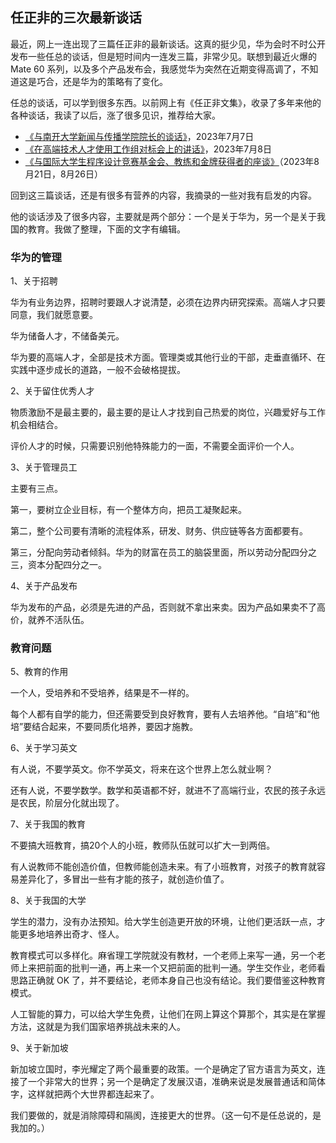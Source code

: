 ## 任正非的三次最新谈话

最近，网上一连出现了三篇任正非的最新谈话。这真的挺少见，华为会时不时公开发布一些任总的谈话，但是短时间内一连发三篇，非常少见。联想到最近火爆的 Mate 60 系列，以及多个产品发布会，我感觉华为突然在近期变得高调了，不知道这是巧合，还是华为的策略有了变化。

任总的谈话，可以学到很多东西。以前网上有《任正非文集》，收录了多年来他的各种谈话，我读了以后，涨了很多见识，推荐给大家。

- [《与南开大学新闻与传播学院院长的谈话》](http://www.stcn.com/article/detail/987660.html)，2023年7月7日
- [《在高端技术人才使用工作组对标会上的讲话》](https://new.qq.com/rain/a/20230904A05GSF00)，2023年7月8日
- [《与国际大学生程序设计竞赛基金会、教练和金牌获得者的座谈》](https://finance.eastmoney.com/a/202309192852050425.html)（2023年8月21日，8月26日）

回到这三篇谈话，还是有很多有营养的内容，我摘录的一些对我有启发的内容。

他的谈话涉及了很多内容，主要就是两个部分：一个是关于华为，另一个是关于我国的教育。我做了整理，下面的文字有编辑。

### 华为的管理

1、关于招聘

华为有业务边界，招聘时要跟人才说清楚，必须在边界内研究探索。高端人才只要同意，我们就愿意要。

华为储备人才，不储备美元。

华为要的高端人才，全部是技术方面。管理类或其他行业的干部，走垂直循环、在实践中逐步成长的道路，一般不会破格提拔。

2、关于留住优秀人才

物质激励不是最主要的，最主要的是让人才找到自己热爱的岗位，兴趣爱好与工作机会相结合。

评价人才的时候，只需要识别他特殊能力的一面，不需要全面评价一个人。

3、关于管理员工

主要有三点。

第一，要树立企业目标，有一个整体方向，把员工凝聚起来。

第二，整个公司要有清晰的流程体系，研发、财务、供应链等各方面都要有。

第三，分配向劳动者倾斜。华为的财富在员工的脑袋里面，所以劳动分配四分之三，资本分配四分之一。

4、关于产品发布

华为发布的产品，必须是先进的产品，否则就不拿出来卖。因为产品如果卖不了高价，就养不活队伍。

### 教育问题

5、教育的作用

一个人，受培养和不受培养，结果是不一样的。

每个人都有自学的能力，但还需要受到良好教育，要有人去培养他。“自培”和“他培”要结合起来，不要同质化培养，要因才施教。

6、关于学习英文

有人说，不要学英文。你不学英文，将来在这个世界上怎么就业啊？

还有人说，不要学数学。数学和英语都不好，就进不了高端行业，农民的孩子永远是农民，阶层分化就出现了。

7、关于我国的教育

不要搞大班教育，搞20个人的小班，教师队伍就可以扩大一到两倍。

有人说教师不能创造价值，但教师能创造未来。有了小班教育，对孩子的教育就容易差异化了，多冒出一些有才能的孩子，就创造价值了。

8、关于我国的大学

学生的潜力，没有办法预知。给大学生创造更开放的环境，让他们更活跃一点，才能更多地培养出奇才、怪人。

教育模式可以多样化。麻省理工学院就没有教材，一个老师上来写一通，另一个老师上来把前面的批判一通，再上来一个又把前面的批判一通。学生交作业，老师看思路正确就 OK 了，并不要结论，老师本身自己也没有结论。我们要借鉴这种教育模式。

人工智能的算力，可以给大学生免费，让他们在网上算这个算那个，其实是在掌握方法，这就是为我们国家培养挑战未来的人。

9、关于新加坡

新加坡立国时，李光耀定了两个最重要的政策。一个是确定了官方语言为英文，连接了一个非常大的世界；另一个是确定了发展汉语，准确来说是发展普通话和简体字，这样就把两个大世界都连起来了。

我们要做的，就是消除障碍和隔阂，连接更大的世界。（这一句不是任总说的，是我加的。）
